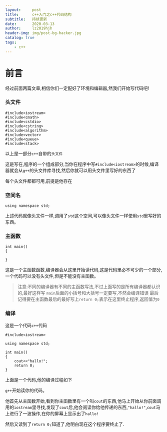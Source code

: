 ```yaml
---
layout:     post
title:      c++入门之c++代码结构
subtitle:   持续更新
date:       2020-03-13
author:     lz2019hjh
header-img: img/post-bg-hacker.jpg
catalog: true
tags:
    - c++
---
```


# 前言

经过前面两篇文章,相信你们一定配好了环境和编辑器,然我们开始写代码吧!

### 头文件

    #include<iostream>
    #include<cmath>
    #include<cstdio>
    #include<cstring>
    #include<algorithm>
    #include<vector>
    #include<queue>
    #include<stack>

以上是一部分`c++`自带的`头文件`

这是写在,程序的一个组成部分,当你在程序中写`#include<iostream>`的时候,编译器就会从`g++`的头文件库寻找,然后你就可以用头文件里写好的东西了

每个头文件都都可用,前提是他存在

### 空间名


    using namespace std;


上述代码就像头文件一样,调用了`std`这个空间,可以像头文件一样使用`std`里写好的东西。


### 主函数

    int main()
    {

    }


这是一个主函数函数,编译器会从这里开始读代码,这是代码里必不可少的一个部分,一个代码可以没有头文件,但是不能没有主函数。

> 注意:不同的编译器有不同的主函数写法,不过上面写的是所有编译器都认识的,最好这样写
> `main`后面的小括号和大括号一定要写,不然会编译错误
> 最后记得要在主函数最后的最好写上`return 0;`表示在这里终止程序,返回值为`0`


### 编译


这是一个代码`c++`代码

    #include<iostream>

    using namespace std;

    int main()
    {
        cout<<"hallo!";
        return 0;
    }

上面是一个代码,他的编译过程如下

`g++`开始读你的代码。

他首先从主函数开始,看到你主函数里有一个叫`cout`的东西,他马上开始从你前面调用的`iostream`里寻找,发现了`cout`后,他会阅读你给他传递的东西,`"hallo!"`,`cout`马上进行了一波操作,在你的屏幕上显示出了`hallo!`

然后又读到了`return 0;`知道了,他明白现在这个程序要终止了.

